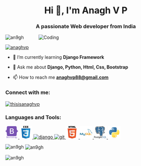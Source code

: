 <h1 align="center">Hi 👋, I'm Anagh V P</h1>
<h3 align="center">A passionate Web developer from India</h3>
<img align="right" alt="Coding" width="400" src="https://cdn.dribbble.com/users/1162077/screenshots/3848914/programmer.gif">


<p align="left"> <img src="https://komarev.com/ghpvc/?username=an9gh&label=Profile%20views&color=0e75b6&style=flat" alt="an9gh" /> </p>

<p align="left"> <a href="https://twitter.com/anaghvp" target="blank"><img src="https://img.shields.io/twitter/follow/anaghvp?logo=twitter&style=for-the-badge" alt="anaghvp" /></a> </p>

- 🌱 I’m currently learning **Django Framework**

- 💬 Ask me about **Django, Python, Html, Css, Bootstrap**

- 📫 How to reach me **anaghvp88@gmail.com**

<h3 align="left">Connect with me:</h3>
<p align="left">
<a href="https://twitter.com/thisisanaghvp" target="blank"><img align="center" src="https://raw.githubusercontent.com/rahuldkjain/github-profile-readme-generator/master/src/images/icons/Social/twitter.svg" alt="thisisanaghvp" height="30" width="40" /></a>
</p>

<h3 align="left">Languages and Tools:</h3>
<p align="left"> <a href="https://getbootstrap.com" target="_blank" rel="noreferrer"> <img src="https://raw.githubusercontent.com/devicons/devicon/master/icons/bootstrap/bootstrap-plain-wordmark.svg" alt="bootstrap" width="40" height="40"/> </a> <a href="https://www.w3schools.com/css/" target="_blank" rel="noreferrer"> <img src="https://raw.githubusercontent.com/devicons/devicon/master/icons/css3/css3-original-wordmark.svg" alt="css3" width="40" height="40"/> </a> <a href="https://www.djangoproject.com/" target="_blank" rel="noreferrer"> <img src="https://cdn.worldvectorlogo.com/logos/django.svg" alt="django" width="40" height="40"/> </a> <a href="https://git-scm.com/" target="_blank" rel="noreferrer"> <img src="https://www.vectorlogo.zone/logos/git-scm/git-scm-icon.svg" alt="git" width="40" height="40"/> </a> <a href="https://www.w3.org/html/" target="_blank" rel="noreferrer"> <img src="https://raw.githubusercontent.com/devicons/devicon/master/icons/html5/html5-original-wordmark.svg" alt="html5" width="40" height="40"/> </a> <a href="https://www.mysql.com/" target="_blank" rel="noreferrer"> <img src="https://raw.githubusercontent.com/devicons/devicon/master/icons/mysql/mysql-original-wordmark.svg" alt="mysql" width="40" height="40"/> </a> <a href="https://www.postgresql.org" target="_blank" rel="noreferrer"> <img src="https://raw.githubusercontent.com/devicons/devicon/master/icons/postgresql/postgresql-original-wordmark.svg" alt="postgresql" width="40" height="40"/> </a> <a href="https://www.python.org" target="_blank" rel="noreferrer"> <img src="https://raw.githubusercontent.com/devicons/devicon/master/icons/python/python-original.svg" alt="python" width="40" height="40"/> </a> </p>

<p><img align="left" src="https://github-readme-stats.vercel.app/api/top-langs?username=an9gh&show_icons=true&locale=en&layout=compact" alt="an9gh" /></p>

<p>&nbsp;<img align="center" src="https://github-readme-stats.vercel.app/api?username=an9gh&show_icons=true&locale=en" alt="an9gh" /></p>

<p><img align="center" src="https://github-readme-streak-stats.herokuapp.com/?user=an9gh&" alt="an9gh" /></p>
